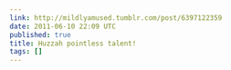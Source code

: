 ```yaml
---
link: http://mildlyamused.tumblr.com/post/6397122359
date: 2011-06-10 22:09 UTC
published: true
title: Huzzah pointless talent!
tags: []
---
```



